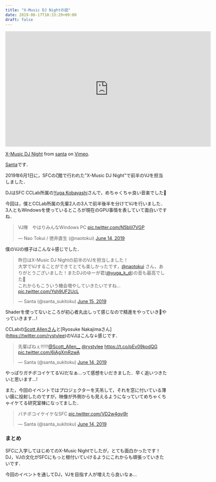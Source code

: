 ```yaml
---
title: "X-Music DJ Nightの話"
date: 2019-06-17T18:33:29+09:00
draft: false
---
```


<iframe src="https://player.vimeo.com/video/342700941" width="640" height="360" frameborder="0" allow="autoplay; fullscreen" allowfullscreen></iframe>
<p><a href="https://vimeo.com/342700941">X-Music DJ Night</a> from <a href="https://vimeo.com/santasukitoku">santa</a> on <a href="https://vimeo.com">Vimeo</a>.</p>

[Santa](https://twitter.com/santa_sukitoku)です．

2019年6月1日に，SFCのζ館で行われた"X-Music DJ Night"で前半のVJを担当しました．

DJはSFC CCLab所属の[Yuga Kobayashi](https://twitter.com/yuga_k_dj)さんで，めちゃくちゃ良い音楽でした🙏

今回は，僕とCCLab所属の先輩2人の3人で前半後半を分けてVJを行いました．3人ともWindowsを使っているところが現在のGPU事情を表していて面白いですね．

<blockquote class="twitter-tweet" data-conversation="none" data-lang="en"><p lang="ja" dir="ltr">VJ陣　やはりみんなWindows PC <a href="https://t.co/N5bIiI7VGP">pic.twitter.com/N5bIiI7VGP</a></p>&mdash; Nao Tokui / 徳井直生 (@naotokui) <a href="https://twitter.com/naotokui/status/1139428499221958656?ref_src=twsrc%5Etfw">June 14, 2019</a></blockquote>
<script async src="https://platform.twitter.com/widgets.js" charset="utf-8"></script>

僕のVJの様子はこんな↓感じでした．

<blockquote class="twitter-tweet" data-lang="en"><p lang="ja" dir="ltr">昨日はX-Music DJ Nightの前半のVJを担当しました！<br>大学でVJすることができてとても楽しかったです，<a href="https://twitter.com/naotokui?ref_src=twsrc%5Etfw">@naotokui</a> さん，ありがとうございました！またDJのゆーが君(<a href="https://twitter.com/yuga_k_dj?ref_src=twsrc%5Etfw">@yuga_k_dj</a>)の音も最高でした🙏<br>これからもこういう機会増やしていきたいですね… <a href="https://t.co/Ysh9UF2UcL">pic.twitter.com/Ysh9UF2UcL</a></p>&mdash; Santa (@santa_sukitoku) <a href="https://twitter.com/santa_sukitoku/status/1139730395392434176?ref_src=twsrc%5Etfw">June 15, 2019</a></blockquote>
<script async src="https://platform.twitter.com/widgets.js" charset="utf-8"></script>

Shaderを使ってないところが初心者丸出しって感じなので精進をやっていき💪やっていきます...!

CCLabの[Scott Allenさん](https://twitter.com/Scott_Allen__)と[Ryosuke Nakajimaさん](https://twitter.com/rystylee)のVJはこんな↓感じです．

<blockquote class="twitter-tweet" data-lang="en"><p lang="ja" dir="ltr">先輩ぱねぇ!!!!!!<a href="https://twitter.com/Scott_Allen__?ref_src=twsrc%5Etfw">@Scott_Allen__</a> <a href="https://twitter.com/rystylee?ref_src=twsrc%5Etfw">@rystylee</a> <a href="https://t.co/pEv09kodQG">https://t.co/pEv09kodQG</a> <a href="https://t.co/6iAgXmRzwA">pic.twitter.com/6iAgXmRzwA</a></p>&mdash; Santa (@santa_sukitoku) <a href="https://twitter.com/santa_sukitoku/status/1139513942370242560?ref_src=twsrc%5Etfw">June 14, 2019</a></blockquote>
<script async src="https://platform.twitter.com/widgets.js" charset="utf-8"></script>

やっぱりガチボコイケてるVJだなぁ...って感想をいだきました．早く追いつきたいと思います...!

また，今回のイベントではプロジェクターを天吊して，それを窓に付いている薄い膜に投射したのですが，映像が外側からも見えるようになっていてめちゃくちゃイケてる研究室棟になってました．

<blockquote class="twitter-tweet" data-lang="en"><p lang="ja" dir="ltr">バチボコイケイケなSFC <a href="https://t.co/VD2w4gyj9r">pic.twitter.com/VD2w4gyj9r</a></p>&mdash; Santa (@santa_sukitoku) <a href="https://twitter.com/santa_sukitoku/status/1139515292592173058?ref_src=twsrc%5Etfw">June 14, 2019</a></blockquote>
<script async src="https://platform.twitter.com/widgets.js" charset="utf-8"></script>

### まとめ

SFCに入学してはじめてのX-Music Nightでしたが，とても面白かったです！DJ，VJの文化がSFCにもっと根付いていけるようにこれからも頑張っていきたいです．

今回のイベントを通してDJ，VJを目指す人が増えたら良いなぁ...